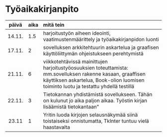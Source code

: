 # Työaikakirjanpito

| päivä | aika | mitä tein  |
| :----:|:-----| :-----|
| 14.11.| 1.5  | harjoitustyön aiheen ideointi, vaatimustenmäärittely ja työaikakirjanpidon luonti|
| 17.11.| 2  | sovelluksen arkkitehtuurin askartelua ja graafisen käyttöliittymän ohjeistukseen perehtymistä|
| 21.11.| 6  | viikkotehtävissä mainittujen harjoitustyöosuuksien toteuttamista: mm.sovelluksen rakenne kasaan, graaffisen käyttiksen askartelua, Book-olion luomisen toiminto luotu ja testattu yhdellä testillä|
| 22.11.| 3  | Tietokannan yhdistämistä sovellukseen. Tähän on kulunut jo aika paljon aikaa. Työstin kirjan lisäämistä tietokantaan"|
| 23.11 | 1  | Yritin luoda kirjojen selausnäkymää siinä toistaiseksi onnistumatta, TkInter tuntuu vielä haastavalta|
